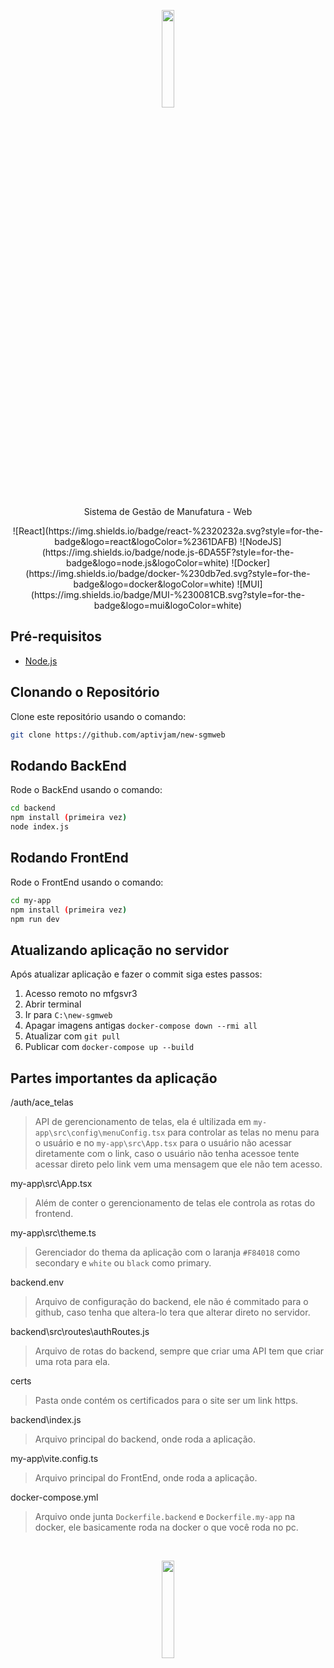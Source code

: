 <p align="center"><img src="https://github.com/aptivjam/new-sgmweb/blob/master/my-app/src/assets/images/logo/sgmweb.svg" width="20%"></p>
<p align="center">Sistema de Gestão de Manufatura - Web</p>

<div align="center">
  ![React](https://img.shields.io/badge/react-%2320232a.svg?style=for-the-badge&logo=react&logoColor=%2361DAFB)
  ![NodeJS](https://img.shields.io/badge/node.js-6DA55F?style=for-the-badge&logo=node.js&logoColor=white)
  ![Docker](https://img.shields.io/badge/docker-%230db7ed.svg?style=for-the-badge&logo=docker&logoColor=white)
  ![MUI](https://img.shields.io/badge/MUI-%230081CB.svg?style=for-the-badge&logo=mui&logoColor=white)
</div>

## Pré-requisitos
- [Node.js](https://nodejs.org/en/)

## Clonando o Repositório
Clone este repositório usando o comando:
```bash
git clone https://github.com/aptivjam/new-sgmweb
```

## Rodando BackEnd
Rode o BackEnd usando o comando:
```bash
cd backend
npm install (primeira vez)
node index.js
```

## Rodando FrontEnd
Rode o FrontEnd usando o comando:
```bash
cd my-app
npm install (primeira vez)
npm run dev
```

## Atualizando aplicação no servidor
Após atualizar aplicação e fazer o commit siga estes passos:
1. Acesso remoto no mfgsvr3
2. Abrir terminal
3. Ir para `C:\new-sgmweb`
4. Apagar imagens antigas `docker-compose down --rmi all`
5. Atualizar com `git pull`
6. Publicar com `docker-compose up --build`

## Partes importantes da aplicação
/auth/ace_telas
>API de gerencionamento de telas, ela é ultilizada em `my-app\src\config\menuConfig.tsx` para controlar as telas no menu para o usuário e no `my-app\src\App.tsx` para o usuário não acessar diretamente com o link, caso o usuário não tenha acessoe tente acessar direto pelo link vem uma mensagem que ele não tem acesso.

my-app\src\App.tsx
>Além de conter o gerencionamento de telas ele controla as rotas do frontend.

my-app\src\theme.ts
>Gerenciador do thema da aplicação com o laranja `#F84018` como secondary e `white` ou `black` como primary.

backend\.env
>Arquivo de configuração do backend, ele não é commitado para o github, caso tenha que altera-lo tera que alterar direto no servidor.

backend\src\routes\authRoutes.js
>Arquivo de rotas do backend, sempre que criar uma API tem que criar uma rota para ela.

certs
>Pasta onde contém os certificados para o site ser um link https.

backend\index.js
>Arquivo principal do backend, onde roda a aplicação.

my-app\vite.config.ts
>Arquivo principal do FrontEnd, onde roda a aplicação.

docker-compose.yml
>Arquivo onde junta `Dockerfile.backend` e `Dockerfile.my-app` na docker, ele basicamente roda na docker o que você roda no pc.
<br>
<p align="center"><img src="https://github.com/user-attachments/assets/bb4c0c56-bf3e-4471-9d88-8056135c8f9f" width="20%"></p>
